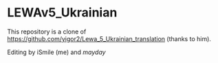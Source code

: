 LEWAv5_Ukrainian
================

This repository is a clone of https://github.com/yigor2/Lewa_5_Ukrainian_translation (thanks to him).

Editing by iSmile (me) and _mayday_
